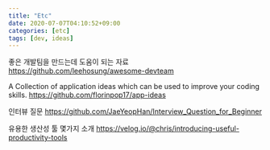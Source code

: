 ```yaml
---
title: "Etc"
date: 2020-07-07T04:10:52+09:00
categories: [etc]
tags: [dev, ideas]
---
```


좋은 개발팀을 만드는데 도움이 되는 자료
 https://github.com/leehosung/awesome-devteam

A Collection of application ideas which can be used to improve your coding skills.
 https://github.com/florinpop17/app-ideas

인터뷰 질문
  https://github.com/JaeYeopHan/Interview_Question_for_Beginner

유용한 생산성 툴 몇가지 소개
 https://velog.io/@chris/introducing-useful-productivity-tools